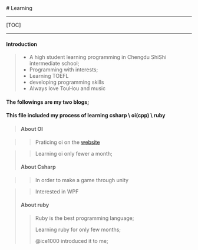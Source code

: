 <link href="http://github.com/yrgoldteeth/darkdowncss/raw/master/darkdown.css" rel="stylesheet"></link> 
# Learning

---

[TOC]

---

#### Introduction

> - A high student learning programming in Chengdu ShiShi intermediate school;
> - Programming with interests;
> - Learning TOEFL
> - developing programming skills
> - Always love TouHou and music

#### The followings are my two blogs;

> [myOIblog]: http://touhou.studio "OIblog"
> [myBlog]: http://airprostudio.com	"KriaeTh"

#### This file included my process of learning  csharp \ oi(cpp) \ ruby

> #### About OI

> > Praticing oi on the [website](ybt.ssoier.cn:8088)

> > Learning oi only fewer a month;
>
> #### About Csharp

> > In order to make a game through unity

> > Interested in WPF
>
> #### About ruby
>
> > Ruby is the best programming language;
> >
> > Learning ruby for only few months;
> >
> > @ice1000 introduced it to me;


